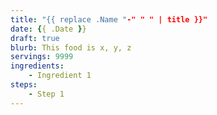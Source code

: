 ```yaml
---
title: "{{ replace .Name "-" " " | title }}"
date: {{ .Date }}
draft: true
blurb: This food is x, y, z
servings: 9999
ingredients:
    - Ingredient 1
steps:
    - Step 1
---
```


